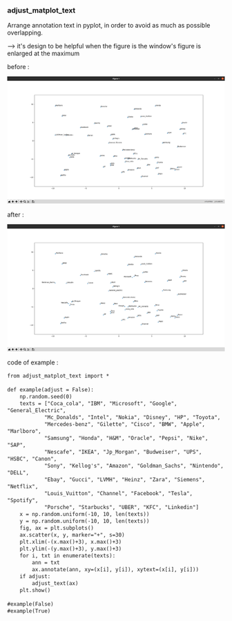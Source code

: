 ### adjust_matplot_text

Arrange annotation text in pyplot, in order to avoid as much as possible overlapping.

--> it's design to be helpful when the figure is the window's figure is enlarged at the maximum


before :

![caption](/media/example_before.png)

after :

![caption](/media/example_after.png)

code of example :
```
from adjust_matplot_text import *

def example(adjust = False):
	np.random.seed(0)
	texts = ["Coca_cola", "IBM", "Microsoft", "Google", "General_Electric",
			"Mc_Donalds", "Intel", "Nokia", "Disney", "HP", "Toyota",
			"Mercedes-benz", "Gilette", "Cisco", "BMW", "Apple", "Marlboro",
			"Samsung", "Honda", "H&M", "Oracle", "Pepsi", "Nike", "SAP",
			"Nescafe", "IKEA", "Jp_Morgan", "Budweiser", "UPS", "HSBC", "Canon",
			"Sony", "Kellog's", "Amazon", "Goldman_Sachs", "Nintendo", "DELL",
			"Ebay", "Gucci", "LVMH", "Heinz", "Zara", "Siemens", "Netflix",
			"Louis_Vuitton", "Channel", "Facebook", "Tesla", "Spotify",
			"Porsche", "Starbucks", "UBER", "KFC", "Linkedin"]
	x = np.random.uniform(-10, 10, len(texts))
	y = np.random.uniform(-10, 10, len(texts))
	fig, ax = plt.subplots()
	ax.scatter(x, y, marker="+", s=30)
	plt.xlim(-(x.max()+3), x.max()+3)
	plt.ylim(-(y.max()+3), y.max()+3)
	for i, txt in enumerate(texts):
		ann = txt
		ax.annotate(ann, xy=(x[i], y[i]), xytext=(x[i], y[i]))
	if adjust:
		adjust_text(ax)
	plt.show()

#example(False)
#example(True)
```
